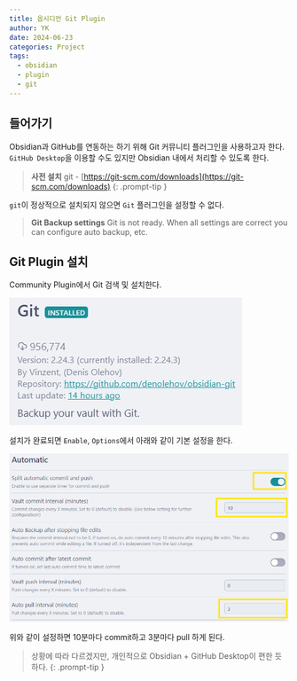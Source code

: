 ```yaml
---
title: 옵시디언 Git Plugin
author: YK
date: 2024-06-23
categories: Project
tags:
  - obsidian
  - plugin
  - git
---
```

## 들어가기
Obsidian과 GitHub를 연동하는 하기 위해 Git 커뮤니티 플러그인을 사용하고자 한다. `GitHub Desktop`을 이용할 수도 있지만 Obsidian 내에서 처리할 수 있도록 한다.

> **사전 설치**
> git - [https://git-scm.com/downloads](https://git-scm.com/downloads)
{: .prompt-tip }

`git`이 정상적으로 설치되지 않으면 `Git` 플러그인을 설정할 수 없다.

> **Git Backup settings**
> Git is not ready. When all settings are correct you can configure auto backup, etc.

## Git Plugin 설치
Community Plugin에서 Git 검색 및 설치한다. 

![](/assets/images/Pasted%20image%2020240623144327.png)

설치가 완료되면 `Enable`, `Options`에서 아래와 같이 기본 설정을 한다. 

![](/assets/images/Pasted%20image%2020240623142601.png)

위와 같이 설정하면 10분마다 commit하고 3분마다 pull 하게 된다. 

> 상황에 따라 다르겠지만, 개인적으로 Obsidian + GitHub Desktop이 편한 듯 하다.
{: .prompt-tip }

